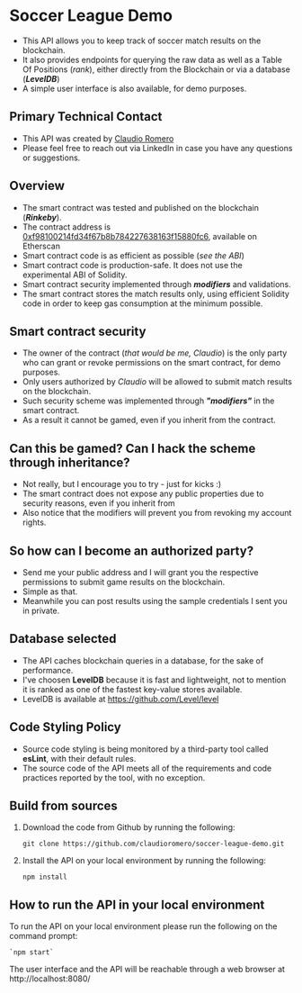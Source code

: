# Soccer League Demo
- This API allows you to keep track of soccer match results on the blockchain.
- It also provides endpoints for querying the raw data as well as a Table Of Positions (*rank*), 
either directly from the Blockchain or via a database (***LevelDB***)
- A simple user interface is also available, for demo purposes.

## Primary Technical Contact
- This API was created by [Claudio Romero](https://ar.linkedin.com/in/claudioromero)
- Please feel free to reach out via LinkedIn in case you have any questions or suggestions.

## Overview
- The smart contract was tested and published on the blockchain (***Rinkeby***). 
- The contract address is [0xf98100214fd34f67b8b784227638163f15880fc6](https://rinkeby.etherscan.io/address/0xf98100214fd34f67b8b784227638163f15880fc6), available on Etherscan
- Smart contract code is as efficient as possible (*see the ABI*)
- Smart contract code is production-safe. It does not use the experimental ABI of Solidity.
- Smart contract security implemented through ***modifiers*** and validations.
- The smart contract stores the match results only, using efficient Solidity code in order to keep gas consumption at the minimum possible.

## Smart contract security
- The owner of the contract (*that would be me, Claudio*) is the only party who can grant or revoke permissions on the smart contract, for demo purposes.
- Only users authorized by *Claudio* will be allowed to submit match results on the blockchain.
- Such security scheme was implemented through ***"modifiers"*** in the smart contract. 
- As a result it cannot be gamed, even if you inherit from the contract.

## Can this be gamed? Can I hack the scheme through inheritance?
- Not really, but I encourage you to try - just for kicks :)
- The smart contract does not expose any public properties due to security reasons, even if you inherit from
- Also notice that the modifiers will prevent you from revoking my account rights.

## So how can I become an authorized party?
- Send me your public address and I will grant you the respective permissions to submit game results on the blockchain.
- Simple as that.
- Meanwhile you can post results using the sample credentials I sent you in private.

## Database selected
- The API caches blockchain queries in a database, for the sake of performance.
- I've choosen **LevelDB** because it is fast and lightweight, not to mention it is ranked as one of the fastest key-value stores available.
- LevelDB is available at https://github.com/Level/level

## Code Styling Policy
- Source code styling is being monitored by a third-party tool called **esLint**, with their default rules.
- The source code of the API meets all of the requirements and code practices reported by the tool, with no exception.

## Build from sources

1) Download the code from Github by running the following:

    `git clone https://github.com/claudioromero/soccer-league-demo.git`


2) Install the API on your local environment by running the following:

    `npm install`

## How to run the API in your local environment

To run the API on your local environment please run the following on the command prompt:

    `npm start`

The user interface and the API will be reachable through a web browser at http://localhost:8080/

